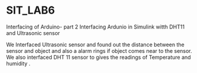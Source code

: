 # SIT_LAB6
Interfacing of Arduino- part 2
Interfacing Ardunio in Simulink witth DHT11 and Ultrasonic sensor 

We Interfaced Ultrasonic sensor and found out the distance between the sensor and object and also a alarm rings if object comes near to the sensor. 
We also interfaced DHT 11 sensor to gives the readings of Temperature and humidity .
